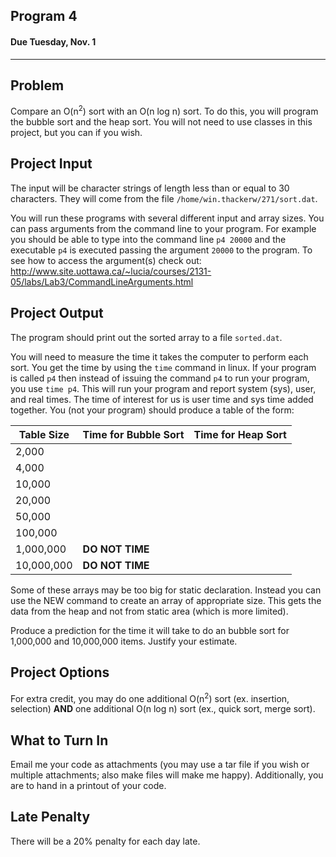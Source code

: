 ## Program 4
#### Due Tuesday, Nov. 1

------------------------------

Problem
------------------------------
Compare an O(n<sup>2</sup>) sort with an O(n log n) sort. To do this, you
will program the bubble sort and the heap sort. You will not need to use
classes in this project, but you can if you wish.

Project Input
------------------------------
The input will be character strings of length less than or equal to 30
characters. They will come from the file `/home/win.thackerw/271/sort.dat`.

You will run these programs with several different input and array sizes.
You can pass arguments from the command line to your program.  For example
you should be able to type into the command line `p4 20000` and the
executable `p4` is executed passing the argument `20000` to the program.
To see how to access the argument(s) check out:
<http://www.site.uottawa.ca/~lucia/courses/2131-05/labs/Lab3/CommandLineArguments.html>

Project Output
------------------------------
The program should print out the sorted array to a file `sorted.dat`.

You will need to measure the time it takes the computer to perform each
sort. You get the time by using the `time` command in linux. If your
program is called `p4` then instead of issuing the command `p4` to run
your program, you use `time p4`.  This will run your program and report
system (sys), user, and real times. The time of interest for us is user
time and sys time added together. You (not your program) should produce
a table of the form:

| Table Size | Time for Bubble Sort | Time for Heap Sort
| ---------- | -------------------- | ------------------
| 2,000
| 4,000
| 10,000
| 20,000
| 50,000
| 100,000
| 1,000,000  | **DO NOT TIME**
| 10,000,000 | **DO NOT TIME**

 Some of these arrays may be too big for static declaration. Instead you
 can use the NEW command to create an array of appropriate size. This
 gets the data from the heap and not from static area (which is more
 limited).
 
 Produce a prediction for the time it will take to do an bubble sort
 for 1,000,000 and 10,000,000 items. Justify your estimate.

Project Options
------------------------------
For extra credit, you may do one additional O(n<sup>2</sup>) sort
(ex. insertion, selection) **AND** one additional O(n log n) sort
(ex., quick sort, merge sort).

What to Turn In
------------------------------
Email me your code as attachments (you may use a tar file if you
wish or multiple attachments; also make files will make me happy).
Additionally, you are to hand in a printout of your code.

Late Penalty
------------------------------
There will be a 20% penalty for each day late.
